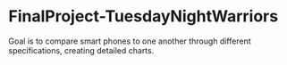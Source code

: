 # FinalProject-TuesdayNightWarriors
Goal is to compare smart phones to one another through different specifications, creating detailed charts.
